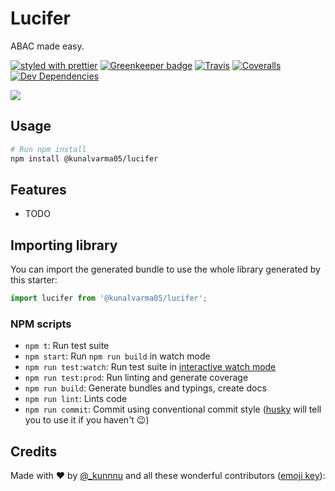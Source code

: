 # Lucifer

ABAC made easy.

[![styled with prettier](https://img.shields.io/badge/styled_with-prettier-ff69b4.svg)](https://github.com/prettier/prettier)
[![Greenkeeper badge](https://badges.greenkeeper.io/kunalvarma05/lucifer.svg)](https://greenkeeper.io/)
[![Travis](https://img.shields.io/travis/kunalvarma05/lucifer.svg)](https://travis-ci.org/kunalvarma05/lucifer)
[![Coveralls](https://img.shields.io/coveralls/kunalvarma05/lucifer.svg)](https://coveralls.io/github/kunalvarma05/lucifer)
[![Dev Dependencies](https://david-dm.org/kunalvarma05/lucifer/dev-status.svg)](https://david-dm.org/kunalvarma05/lucifer?type=dev)

![ ](https://i.imgur.com/xNOYW7U.png)

## Usage

```bash
# Run npm install
npm install @kunalvarma05/lucifer
```

## Features

- TODO

## Importing library

You can import the generated bundle to use the whole library generated by this starter:

```javascript
import lucifer from '@kunalvarma05/lucifer';
```

### NPM scripts

- `npm t`: Run test suite
- `npm start`: Run `npm run build` in watch mode
- `npm run test:watch`: Run test suite in [interactive watch mode](http://facebook.github.io/jest/docs/cli.html#watch)
- `npm run test:prod`: Run linting and generate coverage
- `npm run build`: Generate bundles and typings, create docs
- `npm run lint`: Lints code
- `npm run commit`: Commit using conventional commit style ([husky](https://github.com/typicode/husky) will tell you to use it if you haven't :wink:)

## Credits

Made with :heart: by [@\_kunnnu](https://twitter.com/_kunnnu) and all these wonderful contributors ([emoji key](https://github.com/kentcdodds/all-contributors#emoji-key)):
